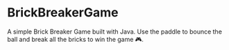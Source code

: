 # BrickBreakerGame

A simple Brick Breaker Game built with Java.
Use the paddle to bounce the ball and break all the bricks to win the game 🎮.
